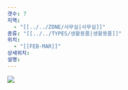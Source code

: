 ```yaml
---
갯수: 7
지역:
  - "[[../../ZONE/사무실|사무실]]"
종류: "[[../../TYPES/생활용품|생활용품]]"
위치:
  - "[[FEB-MAR]]"
상세위치: 
설명:
---
```

![](http://192.168.50.22/devices/250118_IMG_0042.jpg)